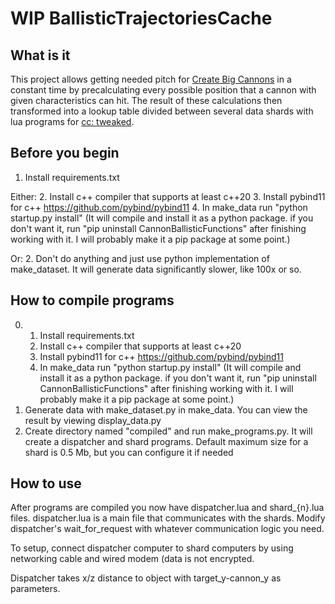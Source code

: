 # WIP BallisticTrajectoriesCache

## What is it
This project allows getting needed pitch for [Create Big Cannons](https://www.curseforge.com/minecraft/mc-mods/create-big-cannons) in a constant time by precalculating every possible position that a cannon with given characteristics can hit. The result of these calculations then transformed into a lookup table divided between several data shards with lua programs for [cc: tweaked](https://www.curseforge.com/minecraft/mc-mods/cc-tweaked).

## Before you begin
1. Install requirements.txt

Either:
2. Install c++ compiler that supports at least c++20
3. Install pybind11 for c++ https://github.com/pybind/pybind11
4. In make_data run "python startup.py install" (It will compile and install it as a python package. if you don't want it, run "pip uninstall CannonBallisticFunctions" after finishing working with it. I will probably make it a pip package at some point.)

Or:
2. Don't do anything and just use python implementation of make_dataset. It will generate data significantly slower, like 100x or so.

## How to compile programs
0. 1. Install requirements.txt
   2. Install c++ compiler that supports at least c++20
   3. Install pybind11 for c++ https://github.com/pybind/pybind11
   4. In make_data run "python startup.py install" (It will compile and install it as a python package. if you don't want it, run "pip uninstall CannonBallisticFunctions" after finishing working with it. I will probably make it a pip package at some point.)
1. Generate data with make_dataset.py in make_data. You can view the result by viewing display_data.py
2. Create directory named "compiled" and run make_programs.py. It will create a dispatcher and shard programs. Default maximum size for a shard is 0.5 Mb, but you can configure it if needed
## How to use
After programs are compiled you now have dispatcher.lua and shard_{n}.lua files. dispatcher.lua is a main file that communicates with the shards. Modify dispatcher's wait_for_request with whatever communication logic you need.

To setup, connect dispatcher computer to shard computers by using networking cable and wired modem (data is not encrypted.

Dispatcher takes x/z distance to object with target_y-cannon_y as parameters. 
